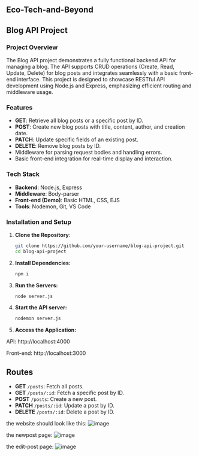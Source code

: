 ## Eco-Tech-and-Beyond
## Blog API Project

### Project Overview

The Blog API project demonstrates a fully functional backend API for managing a blog. The API supports CRUD operations (Create, Read, Update, Delete) for blog posts and integrates seamlessly with a basic front-end interface. This project is designed to showcase RESTful API development using Node.js and Express, emphasizing efficient routing and middleware usage.

### Features

- **GET**: Retrieve all blog posts or a specific post by ID.
- **POST**: Create new blog posts with title, content, author, and creation date.
- **PATCH**: Update specific fields of an existing post.
- **DELETE**: Remove blog posts by ID.
- Middleware for parsing request bodies and handling errors.
- Basic front-end integration for real-time display and interaction.

### Tech Stack

- **Backend**: Node.js, Express
- **Middleware**: Body-parser
- **Front-end (Demo)**: Basic HTML, CSS, EJS
- **Tools**: Nodemon, Git, VS Code

### Installation and Setup

1. **Clone the Repository**:

   ```bash
   git clone https://github.com/your-username/blog-api-project.git
   cd blog-api-project
2. **Install Dependencies:**
    ```bash
    npm i
4. **Run the Servers:**
   ```bash
   node server.js
6. **Start the API server:**
   ``` bash
   nodemon server.js

7. **Access the Application:**

API: http://localhost:4000

Front-end: http://localhost:3000

## Routes

- **GET** `/posts`: Fetch all posts.
- **GET** `/posts/:id`: Fetch a specific post by ID.
- **POST** `/posts`: Create a new post.
- **PATCH** `/posts/:id`: Update a post by ID.
- **DELETE** `/posts/:id`: Delete a post by ID.

the website should look like this:
![image](https://github.com/user-attachments/assets/b82ba76a-3ddf-49e8-bd0d-334b2c1c8ee1)

the newpost page:
![image](https://github.com/user-attachments/assets/e99f6320-67b8-4ce7-ac04-5757b16033d8)

the edit-post page:
![image](https://github.com/user-attachments/assets/5204d488-27ab-46f4-ba4c-133dc3b3c085)


